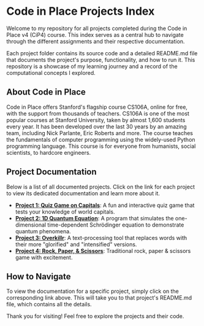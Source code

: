 # **Code in Place Projects Index**

Welcome to my repository for all projects completed during the Code in Place v4 (CiP4) course. This index serves as a central hub to navigate through the different assignments and their respective documentation.

Each project folder contains its source code and a detailed README.md file that documents the project's purpose, functionality, and how to run it. This repository is a showcase of my learning journey and a record of the computational concepts I explored.

## About Code in Place
Code in Place offers Stanford's flagship course CS106A, online for free, with the support from thousands of teachers. CS106A is one of the most popular courses at Stanford University, taken by almost 1,600 students every year. It has been developed over the last 30 years by an amazing team, including Nick Parlante, Eric Roberts and more. The course teaches the fundamentals of computer programming using the widely-used Python programming language. This course is for everyone from humanists, social scientists, to hardcore engineers. 

## **Project Documentation**

Below is a list of all documented projects. Click on the link for each project to view its dedicated documentation and learn more about it.

* [**Project 1: Quiz Game on Capitals**](https://samin-yasar.github.io/CiP4-Projects/Quiz%20on%20Capital): A fun and interactive quiz game that tests your knowledge of world capitals.  
* [**Project 2: 1D Quantum Equation**](https://samin-yasar.github.io/CiP4-Projects/Schr%C3%B6dinger-Equation/): A program that simulates the one-dimensional time-dependent Schrödinger equation to demonstrate quantum phenomena.  
* [**Project 3: Overkillr**](https://samin-yasar.github.io/CiP4-Projects/Overkillr): A text-processing tool that replaces words with their more "glorified" and "intensified" versions.
* [**Project 4: Rock, Paper, & Scissors**](https://samin-yasar.github.io/CiP4-Projects/Rock,%20Paper,%20&%20Scissors/): Traditional rock, paper & scissors game with excitement. 

## **How to Navigate**

To view the documentation for a specific project, simply click on the corresponding link above. This will take you to that project's README.md file, which contains all the details.

Thank you for visiting\! Feel free to explore the projects and their code.
